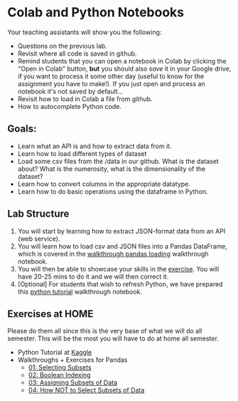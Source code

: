 # Colab and Python Notebooks
Your teaching assistants will show you the following:
- Questions on the previous lab.
- Revisit where all code is saved in github.
- Remind students that you can open a notebook in Colab by clicking the "Open in Colab" button, **but** you should also *save* it in your Google drive, if you want to process it some other day (useful to know for the assignment you have to make!). If you just open and process an notebook it's not saved by default...
- Revisit how to load in Colab a file from github.
- How to autocomplete Python code.

## Goals:
- Learn what an API is and how to extract data from it.
- Learn how to load different types of dataset
- Load some csv files from the /data in our github. What is the dataset about? What is the numerosity, what is the dimensionality of the dataset? 
- Learn how to convert columns in the appropriate datatype.
- Learn how to do basic operations using the dataframe in Python.

## Lab Structure
1. You will start by learning how to extract JSON-format data from an API (web service).
2. You will learn how to load csv and JSON files into a Pandas DataFrame, which is covered in the [walkthrough pandas loading](walkthroughs/walkthrough_pandas_loading.ipynb) walkthrough notebook.
3. You will then be able to showcase your skills in the [exercise](exercises/exercise_01.ipynb). You will have 20-25 mins to do it and we will then correct it.
4. [Optional] For students that wish to refresh Python, we have prepared this [python tutorial](walkthroughs/walkthrough_python_tuto.ipynb) walkthrough notebook.

## Exercises at HOME
Please do them all since this is the very base of what we will do all semester. This will be the most you will have to do at home all semester.
- Python Tutorial at [Kaggle](https://www.kaggle.com/learn/python)
- Walkthroughs + Exercises for Pandas
    - [01: Selecting Subsets](walkthroughs/walkthrough_02_1_selecting_subsets.ipynb)
    - [02: Boolean Indexing](walkthroughs/walkthrough_02_2_indexing.ipynb)
    - [03: Assigning Subsets of Data](walkthroughs/walkthrough_02_3_subsets.ipynb)
    - [04: How NOT to Select Subsets of Data](walkthroughs/walkthrough_02_4_bad_subsets.ipynb)
